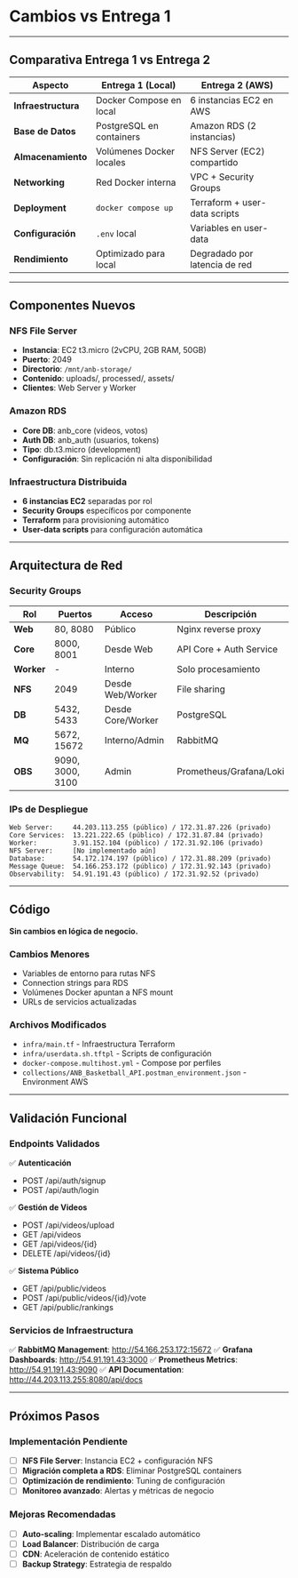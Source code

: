 # Cambios vs Entrega 1

---

## Comparativa Entrega 1 vs Entrega 2

| Aspecto | Entrega 1 (Local) | Entrega 2 (AWS) |
|---------|-------------------|-----------------|
| **Infraestructura** | Docker Compose en local | 6 instancias EC2 en AWS |
| **Base de Datos** | PostgreSQL en containers | Amazon RDS (2 instancias) |
| **Almacenamiento** | Volúmenes Docker locales | NFS Server (EC2) compartido |
| **Networking** | Red Docker interna | VPC + Security Groups |
| **Deployment** | `docker compose up` | Terraform + user-data scripts |
| **Configuración** | `.env` local | Variables en user-data |
| **Rendimiento** | Optimizado para local | Degradado por latencia de red |

---

## Componentes Nuevos

### NFS File Server
- **Instancia**: EC2 t3.micro (2vCPU, 2GB RAM, 50GB)
- **Puerto**: 2049
- **Directorio**: `/mnt/anb-storage/`
- **Contenido**: uploads/, processed/, assets/
- **Clientes**: Web Server y Worker

### Amazon RDS
- **Core DB**: anb_core (videos, votos)
- **Auth DB**: anb_auth (usuarios, tokens)
- **Tipo**: db.t3.micro (development)
- **Configuración**: Sin replicación ni alta disponibilidad

### Infraestructura Distribuida
- **6 instancias EC2** separadas por rol
- **Security Groups** específicos por componente
- **Terraform** para provisioning automático
- **User-data scripts** para configuración automática

---

## Arquitectura de Red

### Security Groups
| Rol | Puertos | Acceso | Descripción |
|-----|---------|--------|-------------|
| **Web** | 80, 8080 | Público | Nginx reverse proxy |
| **Core** | 8000, 8001 | Desde Web | API Core + Auth Service |
| **Worker** | - | Interno | Solo procesamiento |
| **NFS** | 2049 | Desde Web/Worker | File sharing |
| **DB** | 5432, 5433 | Desde Core/Worker | PostgreSQL |
| **MQ** | 5672, 15672 | Interno/Admin | RabbitMQ |
| **OBS** | 9090, 3000, 3100 | Admin | Prometheus/Grafana/Loki |

### IPs de Despliegue
```
Web Server:     44.203.113.255 (público) / 172.31.87.226 (privado)
Core Services:  13.221.222.65 (público) / 172.31.87.84 (privado)
Worker:         3.91.152.104 (público) / 172.31.92.106 (privado)
NFS Server:     [No implementado aún]
Database:       54.172.174.197 (público) / 172.31.88.209 (privado)
Message Queue:  54.166.253.172 (público) / 172.31.92.143 (privado)
Observability:  54.91.191.43 (público) / 172.31.92.52 (privado)
```

---

## Código

**Sin cambios en lógica de negocio.**

### Cambios Menores
- Variables de entorno para rutas NFS
- Connection strings para RDS
- Volúmenes Docker apuntan a NFS mount
- URLs de servicios actualizadas

### Archivos Modificados
- `infra/main.tf` - Infraestructura Terraform
- `infra/userdata.sh.tftpl` - Scripts de configuración
- `docker-compose.multihost.yml` - Compose por perfiles
- `collections/ANB_Basketball_API.postman_environment.json` - Environment AWS

---

## Validación Funcional

### Endpoints Validados
✅ **Autenticación**
- POST /api/auth/signup
- POST /api/auth/login

✅ **Gestión de Videos**
- POST /api/videos/upload
- GET /api/videos
- GET /api/videos/{id}
- DELETE /api/videos/{id}

✅ **Sistema Público**
- GET /api/public/videos
- POST /api/public/videos/{id}/vote
- GET /api/public/rankings

### Servicios de Infraestructura
✅ **RabbitMQ Management**: http://54.166.253.172:15672
✅ **Grafana Dashboards**: http://54.91.191.43:3000
✅ **Prometheus Metrics**: http://54.91.191.43:9090
✅ **API Documentation**: http://44.203.113.255:8080/api/docs

---

## Próximos Pasos

### Implementación Pendiente
- [ ] **NFS File Server**: Instancia EC2 + configuración NFS
- [ ] **Migración completa a RDS**: Eliminar PostgreSQL containers
- [ ] **Optimización de rendimiento**: Tuning de configuración
- [ ] **Monitoreo avanzado**: Alertas y métricas de negocio

### Mejoras Recomendadas
- [ ] **Auto-scaling**: Implementar escalado automático
- [ ] **Load Balancer**: Distribución de carga
- [ ] **CDN**: Aceleración de contenido estático
- [ ] **Backup Strategy**: Estrategia de respaldo